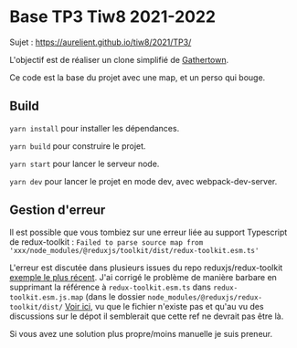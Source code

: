 # Base TP3 Tiw8 2021-2022

Sujet : https://aurelient.github.io/tiw8/2021/TP3/

L'objectif est de réaliser un clone simplifié de [Gathertown](https://www.gather.town/).

Ce code est la base du projet avec une map, et un perso qui bouge. 

## Build

`yarn install` pour installer les dépendances.

`yarn build` pour construire le projet.

`yarn start` pour lancer le serveur node.

`yarn dev` pour lancer le projet en mode dev, avec webpack-dev-server. 

## Gestion d'erreur
Il est possible que vous tombiez sur une erreur liée au support Typescript de redux-toolkit : `Failed to parse source map from 'xxx/node_modules/@reduxjs/toolkit/dist/redux-toolkit.esm.ts'`

L'erreur est discutée dans plusieurs issues du repo reduxjs/redux-toolkit [exemple le plus récent](https://github.com/reduxjs/redux-toolkit/issues/1704). J'ai corrigé le problème de manière barbare en supprimant la référence à `redux-toolkit.esm.ts` dans `redux-toolkit.esm.js.map` (dans le dossier `node_modules/@reduxjs/redux-toolkit/dist/` [Voir ici](https://github.com/reduxjs/redux-toolkit/issues/1704#issuecomment-965651759), vu que le fichier n'existe pas et qu'au vu des discussions sur le dépot il semblerait que cette ref ne devrait pas être là. 

Si vous avez une solution plus propre/moins manuelle je suis preneur. 

